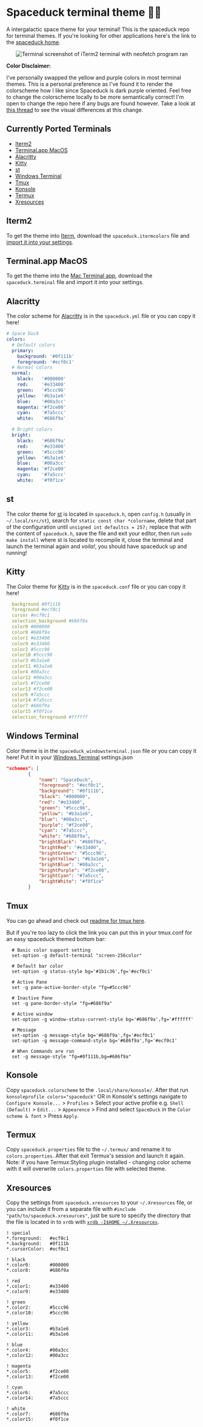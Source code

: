 # Spaceduck terminal theme 🚀🦆

A intergalactic space theme for your terminal! This is the spaceduck repo for terminal themes. If you're looking for other applications here's the link to the [spaceduck home](https://github.com/pineapplegiant/spaceduck).

<center>
  <img  src="./img/iTerm.png" alt="Terminal screenshot of iTerm2 terminal with neofetch program ran">
</center>

**Color Disclaimer:**

I've personally swapped the yellow and purple colors in most terminal themes.
This is a personal preference as I've found it to render the colorscheme how I like since Spaceduck is dark purple oriented. Feel free to change the colorscheme locally to be more semantically correct! I'm open to change the repo here if any bugs are found however.
Take a look at [this thread](https://github.com/pineapplegiant/spaceduck-terminal/pull/2) to see the visual differences at this change.

## Currently Ported Terminals

- [Iterm2](#iterm2)
- [Terminal.app MacOS](#terminalapp-macos)
- [Alacritty](#alacritty)
- [Kitty](#kitty)
- [st](#st)
- [Windows Terminal](#windows-terminal)
- [Tmux](#tmux)
- [Konsole](#konsole)
- [Termux](#termux)
- [Xresources](#xresources)


## Iterm2

To get the theme into [Iterm](https://iterm2.com/), download the `spaceduck.itermcolors` file and [import it into your settings](https://iterm2colorschemes.com/).

## Terminal.app MacOS

To get the theme into the [Mac Terminal app](<https://en.wikipedia.org/wiki/Terminal_(macOS)>), download the `spaceduck.terminal` file and import it into your settings.

## Alacritty

The color scheme for [Alacritty](https://github.com/alacritty/alacritty) is in the `spaceduck.yml` file or you can copy it here!

```YAML
# Space Duck
colors:
  # Default colors
  primary:
    background: '#0f111b'
    foreground: '#ecf0c1'
  # Normal colors
  normal:
    black:   '#000000'
    red:     '#e33400'
    green:   '#5ccc96'
    yellow:  '#b3a1e6'
    blue:    '#00a3cc'
    magenta: '#f2ce00'
    cyan:    '#7a5ccc'
    white:   '#686f9a'

  # Bright colors
  bright:
    black:   '#686f9a'
    red:     '#e33400'
    green:   '#5ccc96'
    yellow:  '#b3a1e6'
    blue:    '#00a3cc'
    magenta: '#f2ce00'
    cyan:    '#7a5ccc'
    white:   '#f0f1ce'
```

## st

The color theme for [st](https://st.suckless.org/) is located in `spaceduck.h`, open `config.h` (usually in `~/.local/src/st`), search for `static const char *colorname`, delete that part of the configuration until `unsigned int defaultcs = 257;` replace that with the content of `spaceduck.h`, save the file and exit your editor, then run `sudo make install` where st is located to recompile it, close the terminal and launch the terminal again and _voila!_, you should have spaceduck up and running!

## Kitty

The Color theme for [Kitty](https://sw.kovidgoyal.net/kitty/) is in the `spaceduck.conf` file or you can copy it here!

```YAML
  background #0f111b
  foreground #ecf0c1
  cursor #ecf0c1
  selection_background #686f9a
  color0 #000000
  color8 #686f9a
  color1 #e33400
  color9 #e33400
  color2 #5ccc96
  color10 #5ccc96
  color3 #b3a1e6
  color11 #b3a1e6
  color4 #00a3cc
  color12 #00a3cc
  color5 #f2ce00
  color13 #f2ce00
  color6 #7a5ccc
  color14 #7a5ccc
  color7 #686f9a
  color15 #f0f1ce
  selection_foreground #ffffff
```

## Windows Terminal

Color theme is in the `spaceduck_windowsterminal.json` file or you can copy it here! Put it in your [Windows Terminal](https://docs.microsoft.com/en-us/windows/terminal/customize-settings/profile-settings) settings.json

```JSON
"schemes": [
        {
            "name": "SpaceDuck",
            "foreground": "#ecf0c1",
            "background": "#0f111b",
            "black": "#000000",
            "red": "#e33400",
            "green": "#5ccc96",
            "yellow": "#b3a1e6",
            "blue": "#00a3cc",
            "purple": "#f2ce00",
            "cyan": "#7a5ccc",
            "white": "#686f9a",
            "brightBlack": "#686f9a",
            "brightRed": "#e33400",
            "brightGreen": "#5ccc96",
            "brightYellow": "#b3a1e6",
            "brightBlue": "#00a3cc",
            "brightPurple": "#f2ce00",
            "brightCyan": "#7a5ccc",
            "brightWhite": "#f0f1ce"
        }
```

## Tmux

You can go ahead and check out [readme for tmux here](./tmux/README.md).

But if you're too lazy to click the link you can put this in your tmux.conf for an easy spaceduck themed bottom bar:

```tmux
  # Basic color support setting
  set-option -g default-terminal "screen-256color"

  # Default bar color
  set-option -g status-style bg='#1b1c36',fg='#ecf0c1'

  # Active Pane
  set -g pane-active-border-style "fg=#5ccc96"

  # Inactive Pane
  set -g pane-border-style "fg=#686f9a"

  # Active window
  set-option -g window-status-current-style bg='#686f9a',fg='#ffffff'

  # Message
  set-option -g message-style bg='#686f9a',fg='#ecf0c1'
  set-option -g message-command-style bg='#686f9a',fg='#ecf0c1'

  # When Commands are run
  set -g message-style "fg=#0f111b,bg=#686f9a"
```

## Konsole

Copy `spaceduck.colorscheme` to the `.local/share/konsole/`. After that run `konsoleprofile colors="spaceduck"` OR in Konsole's settings navigate to `Configure Konsole...` > `Profiles` > Select your active profile e.g. `Shell (Default)` > `Edit...` > `Appearence` > Find and select `SpaceDuck` in the `Color scheme & font` > Press `Apply`.

## Termux

Copy `spaceduck.properties` file to the `~/.termux/` and rename it to `colors.properties`. After that exit Termux's session and launch it again.
Note: if you have Termux:Styling plugin installed - changing color scheme with it will overwrite `colors.properties` file with selected theme.

## Xresources

Copy the settings from `spaceduck.xresources` to your `~/.Xresources` file, or you can include it from a separate file with `#include "path/to/spaceduck.xresources"`, just be sure to specify the directory that the file is located in to `xrdb` with [`xrdb -I$HOME ~/.Xresources`](https://wiki.archlinux.org/title/X_resources#Include_files).

```Xresources
! special
*.foreground:   #ecf0c1
*.background:   #0f111b
*.cursorColor:  #ecf0c1

! black
*.color0:       #000000
*.color8:       #686f9a

! red
*.color1:       #e33400
*.color9:       #e33400

! green
*.color2:       #5ccc96
*.color10:      #5ccc96

! yellow
*.color3:       #b3a1e6
*.color11:      #b3a1e6

! blue
*.color4:       #00a3cc
*.color12:      #00a3cc

! magenta
*.color5:       #f2ce00
*.color13:      #f2ce00

! cyan
*.color6:       #7a5ccc
*.color14:      #7a5ccc

! white
*.color7:       #686f9a
*.color15:      #f0f1ce
```
